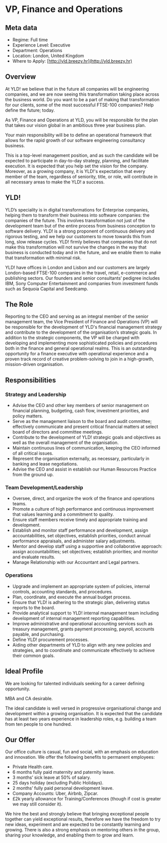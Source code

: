 # VP, Finance and Operations

## Meta data

* Regime: Full time
* Experience Level: Executive
* Department: Operations
* Location: London, United Kingdom
* Where to Apply: [http://yld.breezy.hr](http://yld.breezy.hr)

## Overview

At YLD! we believe that in the future all companies will be engineering companies, and we are now seeing this transformation taking place across the business world. Do you want to be a part of making that transformation for our clients, some of the most successful FTSE-100 companies? Help define the future; today.

As VP, Finance and Operations at YLD, you will be responsible for the plan that takes our vision global in an ambitious three year business plan.

Your main responsibility will be to define an operational framework that allows for the rapid growth of our software engineering consultancy business.

This is a top-level management position, and as such the candidate will be expected to participate in day-to-day strategy, planning, and facilitate execution. It is expected that you help set the vision for the company. Moreover, as a growing company, it is YLD!'s expectation that every member of the team, regardless of seniority, title, or role, will contribute in all necessary areas to make the YLD! a success.

## YLD!

YLD’s speciality is in digital transformations for Enterprise companies, helping them to transform their business into software companies: the companies of the future. This involves transformation not just of the development team but of the entire process from business conception to software delivery. YLD! is a strong proponent of continuous delivery and rigorous testing, and we help our customers to move towards this from long, slow release cycles. YLD! firmly believes that companies that do not make this transformation will not survive the changes in the way that business is conducted today and in the future, and we enable them to make that transformation with minimal risk.

YLD! have offices in London and Lisbon and our customers are largely London-based FTSE-100 companies in the travel, retail, e-commerce and publishing sectors. Our founders and senior consultants’ pedigree includes IBM, Sony Computer Entertainment and companies from investment funds such as Sequoia Capital and Seedcamp.

## The Role

Reporting to the CEO and serving as an integral member of the senior management team, the Vice President of Finance and Operations (VP) will be responsible for the development of YLD's financial management strategy and contribute to the development of the organisation’s strategic goals. In addition to the strategic components, the VP will be charged with developing and implementing more sophisticated policies and procedures both in the finance and general operational realms. This is an outstanding opportunity for a finance executive with operational experience and a proven track record of creative problem-solving to join in a high-growth, mission-driven organisation.

## Responsibilities

### Strategy and Leadership

* Advise the CEO and other key members of senior management on financial planning, budgeting, cash flow, investment priorities, and policy matters.
* Serve as the management liaison to the board and audit committee; effectively communicate and present critical financial matters at select board of directors and committee meetings.
* Contribute to the development of YLD! strategic goals and objectives as well as the overall management of the organisation.
* Maintain continuous lines of communication, keeping the CEO informed of all critical issues.
* Represent the organisation externally, as necessary, particularly in banking and lease negotiations.
* Advise the CEO and assist in establish our Human Resources Practice from the ground up.

### Team Development/Leadership

* Oversee, direct, and organize the work of the finance and operations teams.
* Promote a culture of high performance and continuous improvement that values learning and a commitment to quality.
* Ensure staff members receive timely and appropriate training and development.
* Establish and monitor staff performance and development, assign accountabilities, set objectives, establish priorities, conduct annual performance appraisals, and administer salary adjustments.
* Mentor and develop staff using a supportive and collaborative approach: assign accountabilities; set objectives; establish priorities; and monitor and evaluate results.
* Manage Relationship with our Accountant and Legal partners.

### Operations

* Upgrade and implement an appropriate system of policies, internal controls, accounting standards, and procedures.
* Plan, coordinate, and execute the annual budget process.
* Ensure that YLD! is adhering to the strategic plan, delivering status reports to the board.
* Provide analytical support to YLD! internal management team including development of internal management reporting capabilities.
* Improve administrative and operational accounting services such as treasury management, grants payment processing, payroll, accounts payable, and purchasing.
* Define YLD! procurement processes.
* Aiding other departments of YLD to align with any new policies and strategies, and to coordinate and communicate effectively to achieve their common goals.

## Ideal Profile

We are looking for talented individuals seeking for a career defining opportunity.

MBA and CA desirable.

The ideal candidate is well versed in progressive organisational change and development within a growing organisation. It is expected that the candidate has at least two years experience in leadership roles, e.g. building a team from ten people to one hundred.

## Our Offer

Our office culture is casual, fun and social, with an emphasis on education and innovation. We offer the following benefits to permanent employees:

* Private Health care.
* 6 months fully paid maternity and paternity leave.
* 3 months’ sick leave at 50% of salary.
* 25 days holiday (excluding Public Holidays).
* 2 months’ fully paid personal development leave.
* Company Accounts: Uber, Airbnb, Zipcar.
* £2k yearly allowance for Training/Conferences (though if cost is greater we may still consider it).

We hire the best and strongly believe that bringing exceptional people together can yield exceptional results, therefore we have the freedom to try new ideas, experiment and are expected to be constantly learning and growing. There is also a strong emphasis on mentoring others in the group, sharing your knowledge, and enabling them to grow and learn.
